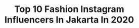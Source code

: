 ---
title: Top 10 Fashion Instagram Influencers In Jakarta In 2020
description: >-
  Find top fashion Instagram influencers in Jakarta in 2020. Most popular hashtags: #jakarta #fashion #dirumahaja #ootd.
platform: Instagram
profiles:
  - username: "sonydansetiadi"
    fullname: >-
      sony setiadi
    location: "Indonesia"
    followers: 8840
    engagement: 1052
    commentsToLikes: 0.075826
    avatar: "https://scontent-lhr8-1.cdninstagram.com/v/t51.2885-19/s320x320/91536475_538197620452950_4204891163104116736_n.jpg?_nc_ht=scontent-lhr8-1.cdninstagram.com&_nc_ohc=1u1Alu0sP9UAX9uYycd&oh=67154dc205c3aa1e20be8aa9573b6284&oe=5EBAC75C"
    verified: false
    hashtags: "#beachphotography, #wisatabandungselatan, #zonafotografi, #walk"
  - username: "rameliavitra"
    fullname: >-
      Travel Dreamer & Blogger
    location: "Indonesia"
    followers: 11730
    engagement: 447
    commentsToLikes: 0.080356
    avatar: "https://scontent-lhr8-1.cdninstagram.com/v/t51.2885-19/s320x320/88755577_2587025231553788_2735873697737867264_n.jpg?_nc_ht=scontent-lhr8-1.cdninstagram.com&_nc_ohc=KdAoY7pQCLMAX_MPi1q&oh=8d99a182102e151bc1a8d63cc643ff99&oe=5EB9D6E8"
    verified: false
    hashtags: "#epicentrum, #rameliainvietnam, #rainbowvillagetaichung, #beauty"
  - username: "filsafat_sendu"
    fullname: >-
      PuisiKami
    location: "Indonesia"
    followers: 28655
    engagement: 325
    commentsToLikes: 0.004897
    avatar: "https://scontent-ams4-1.cdninstagram.com/v/t51.2885-19/s320x320/72975737_2555796414510686_5289161489544904704_n.jpg?_nc_ht=scontent-ams4-1.cdninstagram.com&_nc_ohc=T4iqzz2fpTYAX_1Dqc4&oh=647e4c4b45f50bea8cdceff7d7dce105&oe=5EB58B5E"
    verified: false
    hashtags: "#filsafat, #filsafatcintakita, #baju, #sepatucantik"
  - username: "nicknock_28"
    fullname: >-
      Nicky Gunawan
    location: "Indonesia"
    followers: 18793
    engagement: 215
    commentsToLikes: 0.021206
    avatar: "https://scontent-ams4-1.cdninstagram.com/v/t51.2885-19/s320x320/79334477_446613909346577_2079422800203874304_n.jpg?_nc_ht=scontent-ams4-1.cdninstagram.com&_nc_ohc=52RLJvn71RMAX-gZeOW&oh=d72bd02754fac07d589e1cb8d5f7fae6&oe=5EB310F0"
    verified: false
    hashtags: "#bvlgari, #malemodel, #thefolio, #titikamal"
  - username: "auranizen_"
    fullname: >-
      aura
    location: "Indonesia"
    followers: 5395
    engagement: 6138
    commentsToLikes: 0.149100
    avatar: "https://scontent-amt2-1.cdninstagram.com/v/t51.2885-19/s320x320/69768948_492093028280307_2110192963819667456_n.jpg?_nc_ht=scontent-amt2-1.cdninstagram.com&_nc_ohc=ndlt1ro3vVcAX8nbiWn&oh=5f3c65c88d1f18627568f702ab14916e&oe=5E9E9175"
    verified: false
    hashtags: "#offwhite, #hijab, #hijrahku, #selfie"
  - username: "erytriana_iie"
    fullname: >-
      𝐄𝐫𝐲 𝐓𝐫𝐢𝐚𝐧𝐚 𝐇𝐚𝐝𝐢/𝐢𝐢𝐞🍒
    location: "Indonesia"
    followers: 63470
    engagement: 117
    commentsToLikes: 0.082405
    avatar: "https://scontent-lhr8-1.cdninstagram.com/v/t51.2885-19/s320x320/53060351_368825097293838_580032812178997248_n.jpg?_nc_ht=scontent-lhr8-1.cdninstagram.com&_nc_ohc=UCICdpQksE8AX_g6VoL&oh=865c0ed88700d3e8e3156d229da1e0f3&oe=5EBCBC78"
    verified: false
    hashtags: "#socialresponsibility, #explorelombok, #accessories, #beachclub"
  - username: "ras_muhamad"
    fullname: >-
      Ibn Rivai Pasya
    location: "Indonesia"
    followers: 245547
    engagement: 123
    commentsToLikes: 0.008705
    avatar: "https://scontent-lhr8-1.cdninstagram.com/v/t51.2885-19/s320x320/91153088_1067589573622773_6789041610647666688_n.jpg?_nc_ht=scontent-lhr8-1.cdninstagram.com&_nc_ohc=WagyEZGlFlwAX9cuKIL&oh=fd33e452ed4493c01b99986e3aa0ad57&oe=5EAFCD86"
    verified: false
    hashtags: "#live, #batik, #jwr, #django"
  - username: "tarigansilangit_"
    fullname: >-
      ᗪᕼT
    location: "Indonesia"
    followers: 29520
    engagement: 199
    commentsToLikes: 0.034126
    avatar: "https://scontent-lhr8-1.cdninstagram.com/v/t51.2885-19/s320x320/88224787_2914859421912248_4244489988479123456_n.jpg?_nc_ht=scontent-lhr8-1.cdninstagram.com&_nc_ohc=WEU7J4eDF0cAX_UILdt&oh=3969a41b873f4434b380574818aa119d&oe=5EBC7909"
    verified: false
    hashtags: "#skincareaman, #jakartahits, #kalakkaro, #kalakkarohits"
  - username: "mr.njoo"
    fullname: >-
      Chris Njoo
    location: "Indonesia"
    followers: 66064
    engagement: 199
    commentsToLikes: 0.015096
    avatar: "https://scontent-amt2-1.cdninstagram.com/v/t51.2885-19/s320x320/85136137_584772275451347_2729438221820755968_n.jpg?_nc_ht=scontent-amt2-1.cdninstagram.com&_nc_ohc=ANqyPQP1ORcAX9qY0L-&oh=400a13ff88aa66cf712ed3ae80c19c05&oe=5EB2F96D"
    verified: false
    hashtags: "#lightroompresets, #janganpanik, #optikseis, #airism"
  - username: "yoland_handoko"
    fullname: >-
      𝙔𝙤𝙡𝙖𝙣𝙙 𝙃𝙖𝙣𝙙𝙤𝙠𝙤
    location: "Indonesia"
    followers: 19871
    engagement: 100
    commentsToLikes: 0.036020
    avatar: "https://scontent-lga3-1.cdninstagram.com/v/t51.2885-19/s320x320/90089871_209813056905411_7800128760971264_n.jpg?_nc_ht=scontent-lga3-1.cdninstagram.com&_nc_ohc=uhwQ4wMMHmoAX-9LgL3&oh=b74a0a168a187ad3f7ae3a06bc985fe1&oe=5EB3CC64"
    verified: false
    hashtags: "#beranicuan, #uniqloindonesia, #uniqlolifewear, #uniqlo"
---